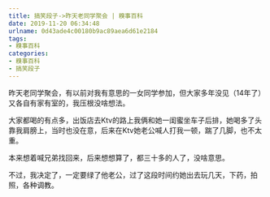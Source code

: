 ```yaml
---
title: 搞笑段子->昨天老同学聚会 | 糗事百科
date: 2019-11-20 06:34:48
urlname: 0d43ade4c00180b9ac89aea6d61e2184
tags: 
- 糗事百科
categories:
- 糗事百科
- 搞笑段子
---
```

昨天老同学聚会，有以前对我有意思的一女同学参加，但大家多年没见（14年了）又各自有家有室的，我压根没啥想法。

大家都喝的有点多，出饭店去Ktv的路上我俩和她一闺蜜坐车子后排，她喝多了头靠我肩膀上，当时也没在意，后来在Ktv她老公喊人打我一顿，踹了几脚，也不太重。

本来想着喊兄弟找回来，后来想想算了，都三十多的人了，没啥意思。

不过，我决定了，一定要绿了他老公，过了这段时间约她出去玩几天，下药，拍照，各种调教。


